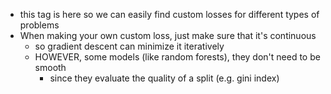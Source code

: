 - this tag is here so we can easily find custom losses for different types of problems
- When making your own custom loss, just make sure that it's continuous
	- so gradient descent can minimize it iteratively
	- HOWEVER, some models (like random forests), they don't need to be smooth
		- since they evaluate the quality of a split (e.g. gini index)